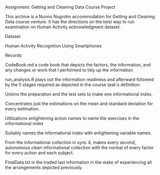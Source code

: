  Assignment: Getting and Cleaning Data Course Project 

This archive is a Nunno Nugroho accommodation for Getting and Cleaning Data course venture. It has the directions on the best way to run examination on Human Activity acknowledgment dataset. 

Dataset 

Human Activity Recognition Using Smartphones 

Records 

CodeBook.md a code book that depicts the factors, the information, and any changes or work that I performed to tidy up the information 

run_analysis.R plays out the information readiness and afterward followed by the 5 stages required as depicted in the course task's definition: 

Unions the preparation and the test sets to make one informational index. 

Concentrates just the estimations on the mean and standard deviation for every estimation. 

Utilizations enlightening action names to name the exercises in the informational index 

Suitably names the informational index with enlightening variable names. 

From the informational collection in sync 4, makes every second, autonomous clean informational collection with the normal of every factor for every action and each subject. 

FinalData.txt is the traded last information in the wake of experiencing all the arrangements depicted previously.
